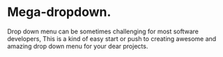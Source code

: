 # Mega-dropdown.
Drop down menu can be sometimes challenging for most software developers, This is a kind of easy start or push to creating awesome and amazing drop down menu for your dear projects.  
